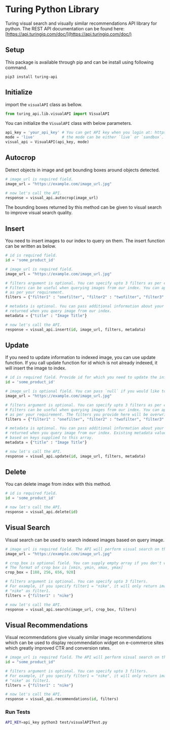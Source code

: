 # Turing Python Library

Turing visual search and visually similar recommendations API library for python. The REST API documentation can be found here: [https://api.turingiq.com/doc/](https://api.turingiq.com/doc/)

Setup
-----
This package is available through pip and can be install using following command.
```console
pip3 install turing-api
```

Initialize
----------
import the `visualAPI` class as bellow.

```python
from turing_api.lib.visualAPI import VisualAPI
```

You can initialize the `VisualAPI` class with below parameters.

```python
api_key = 'your_api_key' # You can get API key when you login at: https://www.turingiq.com/login
mode = 'live'            # the mode can be either `live` or `sandbox`. Default mode is `live`.
visual_api = VisualAPI(api_key, mode)
```

Autocrop
--------

Detect objects in image and get bounding boxes around objects detected.

```python
# image_url is required field.
image_url = "https://example.com/image_url.jpg"

# now let's call the API.
response = visual_api.autocrop(image_url)
```

The bounding boxes returned by this method can be given to visual search to improve visual search quality.


Insert
------

You need to insert images to our index to query on them. The insert function can be written as below.

```python
# id is required field.
id = 'some_product_id'

# image_url is required field.
image_url = "https://example.com/image_url.jpg"

# filters argument is optional. You can specify upto 3 filters as per example given below.
# Filters can be useful when querying images from our index. You can apply any filter
# as per your requirement.
filters = {"filter1" : "onefilter", "filter2" : "twofilter", "filter3" : "threefilter"}

# metadata is optional. You can pass additional information about your image which will be
# returned when you query image from our index.
metadata = {"title" : "Image Title"}

# now let's call the API.
response = visual_api.insert(id, image_url, filters, metadata)
```

Update
------

If you need to update information to indexed image, you can use update function. If you call update function for id which is not already indexed, it will insert the image to index.

```python
# id is required field. Provide id for which you need to update the information.
id = 'some_product_id'

# image_url is optional field. You can pass `null` if you would like to keep URL unchanged.
image_url = "https://example.com/image_url.jpg"

# filters argument is optional. You can specify upto 3 filters as per example given below.
# Filters can be useful when querying images from our index. You can apply any filter
# as per your requirement. The filters you provide here will be overwritten.
filters = {"filter1" : "onefilter", "filter2" : "twofilter", "filter3" : "threefilter"}

# metadata is optional. You can pass additional information about your image which will be
# returned when you query image from our index. Existing metadata values will be overwritten
# based on keys supplied to this array.
metadata = {"title" : "Image Title"}

# now let's call the API.
response = visual_api.update(id, image_url, filters, metadata)
```

Delete
------

You can delete image from index with this method.

```python
# id is required field.
id = 'some_product_id'

# now let's call the API.
response = visual_api.delete(id)
```

Visual Search
-------------

Visual search can be used to search indexed images based on query image.

```python
# image_url is required field. The API will perform visual search on the image and return
image_url = "https://example.com/image_url.jpg"

# crop_box is optional field. You can supply empty array if you don't want to specify crop box.
# The format of crop box is [xmin, ymin, xmax, ymax]
crop_box = [188, 256, 656, 928]

# filters argument is optional. You can specify upto 3 filters.
# For example, if you specify filter1 = "nike", it will only return images which are indexed with
# "nike" as filter1.
filters = {"filter1" : "nike"}

# now let's call the API.
response = visual_api.search(image_url, crop_box, filters)
```

Visual Recommendations
----------------------

Visual recommendations give visually similar image recommendations which can be used to display recommendation widget on e-commerce sites which greatly improved CTR and conversion rates.

```python
# image_url is required field. The API will perform visual search on the image and return
id = "some_product_id"

# filters argument is optional. You can specify upto 3 filters.
# For example, if you specify filter1 = "nike", it will only return images which are indexed with
# "nike" as filter1.
filters = {"filter1" : "nike"}

# now let's call the API.
response = visual_api.recommendations(id, filters)
```


### Run Tests

```sh
API_KEY=api_key python3 test/visualAPITest.py
```
